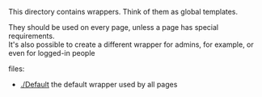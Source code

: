 This directory contains wrappers. Think of them as global templates.

They should be used on every page, unless a page has special requirements.  
It's also possible to create a different wrapper for admins, for example, or even for logged-in people

files:

- [./Default](./Default.js) the default wrapper used by all pages